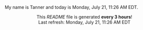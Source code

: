 My name is Tanner and today is Monday, July 21, 11:26 AM EDT.

<p align="center">This <i>README</i> file is generated <b>every 3 hours</b>!</br>Last refresh: Monday, July 21, 11:26 AM EDT<br /></p>
